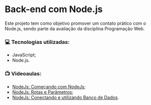 # Back-end com Node.js
Este projeto tem como objetivo promover um contato prático com o Node.js, sendo parte da avaliação da disciplina Programação Web.

### :computer: Tecnologias utilizadas:
- JavaScript;
- Node.js.

### :tv: Videoaulas:
- [NodeJs: Começando com NodeJs](https://www.youtube.com/watch?v=NieL8KyZYy8&list=PLDmMyQlP1Bz8SbYB13GBpYlPLZ9-mCcNW&index=5);
- [NodeJs: Rotas e Parâmetros](https://www.youtube.com/watch?v=nUsCFcCLWUA);
- [NodeJs: Conectando e utilizando Banco de Dados](https://www.youtube.com/watch?v=Hn1fldQ6AHk).